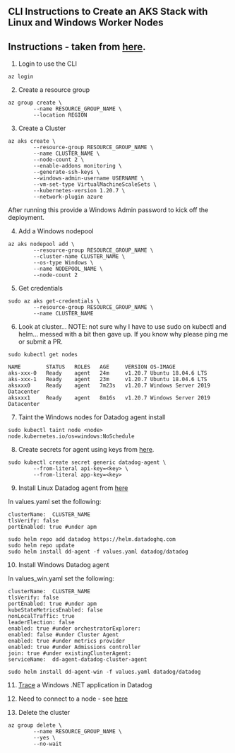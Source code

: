 CLI Instructions to Create an AKS Stack with Linux and Windows Worker Nodes  
--  

Instructions - taken from
[here](https://docs.microsoft.com/en-us/azure/aks/windows-container-cli).  
--  

1) Login to use the CLI   

```
az login
```

2) Create a resource group  

```
az group create \
        --name RESOURCE_GROUP_NAME \
        --location REGION
```  

3) Create a Cluster  

```
az aks create \
        --resource-group RESOURCE_GROUP_NAME \
        --name CLUSTER_NAME \
        --node-count 2 \
        --enable-addons monitoring \
        --generate-ssh-keys \
        --windows-admin-username USERNAME \
        --vm-set-type VirtualMachineScaleSets \
        --kubernetes-version 1.20.7 \
        --network-plugin azure
```  

After running this provide a Windows Admin password to kick off the deployment.  

4) Add a Windows nodepool  

```
az aks nodepool add \
        --resource-group RESOURCE_GROUP_NAME \
        --cluster-name CLUSTER_NAME \
        --os-type Windows \
        --name NODEPOOL_NAME \
        --node-count 2
```  

5) Get credentials  

```
sudo az aks get-credentials \
        --resource-group RESOURCE_GROUP_NAME \
        --name CLUSTER_NAME
```  

6)  Look at cluster... NOTE: not sure why I have to use sudo on kubectl and
helm... messed with a bit then gave up.  If you know why please ping me or
submit a PR.  

```
sudo kubectl get nodes
```

```
NAME        STATUS   ROLES   AGE     VERSION OS-IMAGE  
aks-xxx-0   Ready    agent   24m     v1.20.7 Ubuntu 18.04.6 LTS  
aks-xxx-1   Ready    agent   23m     v1.20.7 Ubuntu 18.04.6 LTS  
aksxxx0     Ready    agent   7m23s   v1.20.7 Windows Server 2019 Datacenter  
aksxxx1     Ready    agent   8m16s   v1.20.7 Windows Server 2019 Datacenter  
```

7) Taint the Windows nodes for Datadog agent install  

```
sudo kubectl taint node <node> node.kubernetes.io/os=windows:NoSchedule
```  

8) Create secrets for agent using keys from
[here](https://app.datadoghq.com/organization-settings/users).  

```
sudo kubectl create secret generic datadog-agent \
        --from-literal api-key=<key> \
        --from-literal app-key=<key>
```  

9) Install Linux Datadog agent from
[here](https://docs.datadoghq.com/agent/kubernetes/?tab=helm)  

In values.yaml set the following:  

```
clusterName:  CLUSTER_NAME    
tlsVerify: false  
portEnabled: true #under apm  
```

```
sudo helm repo add datadog https://helm.datadoghq.com  
sudo helm repo update  
sudo helm install dd-agent -f values.yaml datadog/datadog  
```  

10) Install Windows Datadog agent

In values_win.yaml set the following:  

```
clusterName:  CLUSTER_NAME  
tlsVerify: false  
portEnabled: true #under apm  
kubeStateMetricsEnabled: false    
nonLocalTraffic: true  
leaderElection: false  
enabled: true #under orchestratorExplorer:  
enabled: false #under Cluster Agent  
enabled: true #under metrics provider  
enabled: true #under Admissions controller  
join: true #under existingClusterAgent:  
serviceName:  dd-agent-datadog-cluster-agent    
```

```
sudo helm install dd-agent-win -f values.yaml datadog/datadog
```  

11) [Trace](https://github.com/jgibbons-cp/datadog/tree/main/kubernetes/aspnet48_mvc_app)
a Windows .NET application in Datadog  

12) Need to connect to a node - see
[here](https://docs.microsoft.com/en-us/azure/aks/rdp)  

13) Delete the cluster  

```
az group delete \
        --name RESOURCE_GROUP_NAME \
        --yes \
        --no-wait
```
